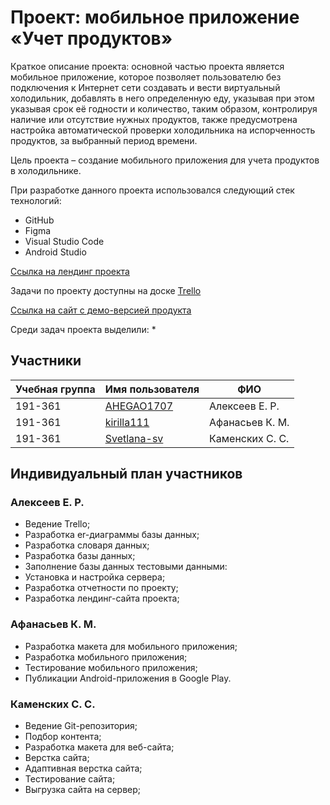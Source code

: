 # Проект: мобильное приложение «Учет продуктов»

Краткое описание проекта: основной частью проекта является мобильное приложение, которое позволяет пользователю без подключения к Интернет сети создавать и вести виртуальный холодильник, добавлять в него определенную еду, указывая при этом указывая срок её годности и количество, таким образом, контролируя наличие или отсутствие нужных продуктов, также предусмотрена настройка автоматической проверки холодильника на испорченность продуктов, за выбранный период времени.

Цель проекта – создание мобильного приложения для учета продуктов в холодильнике.


При разработке данного проекта использовался следующий стек технологий:
* GitHub
* Figma
* Visual Studio Code
* Android Studio

[Ссылка на лендинг проекта](http://pd-2020-2.std-1491.ist.mospolytech.ru/)

Задачи по проекту доступны на доске [Trello](https://trello.com/b/R4IIKSoj/%D0%BF%D0%B4-%D1%83%D1%87%D1%91%D1%82-%D0%BF%D1%80%D0%BE%D0%B4%D1%83%D0%BA%D1%82%D0%BE%D0%B2)

[Ссылка на сайт с демо-версией продукта](https://svetlana-sv.github.io/fridge_app/index.html#/)

Среди задач проекта выделили:
*



## Участники

| Учебная группа | Имя пользователя                                 | ФИО                      |
|----------------|--------------------------------------------------|--------------------------|
| 191-361        | [AHEGAO1707](https://github.com/AHEGAO1707)      | Алексеев Е. Р.           |
| 191-361        | [kirilla111](https://github.com/kirilla111)      | Афанасьев К. М.          |
| 191-361        | [Svetlana-sv](https://github.com/Svetlana-sv)    | Каменских С. С.          |

## Индивидуальный план участников

### Алексеев Е. Р.
* Ведение Trello;
* Разработка er-диаграммы базы данных;
* Разработка словаря данных;
* Разработка базы данных;
* Заполнение базы данных тестовыми данными:
* Установка и настройка сервера;
* Разработка отчетности по проекту;
* Разработка лендинг-сайта проекта;


### Афанасьев К. М.
* Разработка макета для мобильного приложения;
* Разработка мобильного приложения;
* Тестирование мобильного приложения;
* Публикации Android-приложения в Google Play.

### Каменских С. С.
* Ведение Git-репозитория;
* Подбор контента;
* Разработка макета для веб-сайта;
* Верстка сайта;
* Адаптивная верстка сайта;
* Тестирование сайта;
* Выгрузка сайта на сервер;
